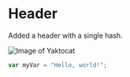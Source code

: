 # Header
Added a header with a single hash.

![Image of Yaktocat](https://octodex.github.com/images/yaktocat.png)

``` javascript
var myVar = "Hello, world!";
```
